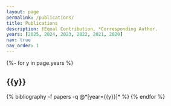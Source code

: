 ```yaml
---
layout: page
permalink: /publications/
title: Publications
description: †Equal Contribution, *Corresponding Author.
years: [2025, 2024, 2023, 2022, 2021, 2020]
nav: true
nav_order: 1
---
```


<div class="publications">

{%- for y in page.years %}
  <h2 class="year">{{y}}</h2>
  {% bibliography -f papers -q @*[year={{y}}]* %}
{% endfor %}

</div>
